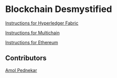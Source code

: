 # Blockchain Desmystified 

[Instructions for Hyperledger Fabric](hyperledger-fabric/README.md)

[Instructions for Multichain](multichain/README.md)

[Instructions for Ethereum](ethereum/README.md)

## Contributors

[Amol Pednekar](https://github.com/amolpednekar)